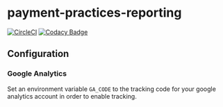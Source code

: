 # payment-practices-reporting
[![CircleCI](https://circleci.com/gh/UKGovernmentBEIS/search-payment-practices.svg?style=svg)](https://circleci.com/gh/UKGovernmentBEIS/search-payment-practices)
[![Codacy Badge](https://api.codacy.com/project/badge/Grade/5d60f6e72a2a4ae392e4ee2edd7c878e)](https://www.codacy.com/app/UKGovernmentBEIS/search-payment-practices?utm_source=github.com&amp;utm_medium=referral&amp;utm_content=UKGovernmentBEIS/search-payment-practices&amp;utm_campaign=Badge_Grade)

## Configuration

### Google Analytics

Set an environment variable `GA_CODE` to the tracking code for your google analytics
account in order to enable tracking.
 
